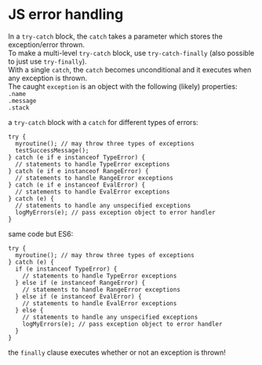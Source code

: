 # JS error handling

In a `try-catch` block, the `catch` takes a parameter which stores the exception/error thrown.  
To make a multi-level `try-catch` block, use `try-catch-finally` (also possible to just use `try-finally`).  
With a single `catch`, the `catch` becomes unconditional and it executes when any exception is thrown.  
The caught `exception` is an object with the following (likely) properties:  
`.name`    
`.message`    
`.stack`     

a `try-catch` block with a `catch` for different types of errors:

```
try {
  myroutine(); // may throw three types of exceptions
  testSuccessMessage();
} catch (e if e instanceof TypeError) {
  // statements to handle TypeError exceptions
} catch (e if e instanceof RangeError) {
  // statements to handle RangeError exceptions
} catch (e if e instanceof EvalError) {
  // statements to handle EvalError exceptions
} catch (e) {
  // statements to handle any unspecified exceptions
  logMyErrors(e); // pass exception object to error handler
}
```

same code but ES6:

```
try {
  myroutine(); // may throw three types of exceptions
} catch (e) {
  if (e instanceof TypeError) {
    // statements to handle TypeError exceptions
  } else if (e instanceof RangeError) {
    // statements to handle RangeError exceptions
  } else if (e instanceof EvalError) {
    // statements to handle EvalError exceptions
  } else {
    // statements to handle any unspecified exceptions
    logMyErrors(e); // pass exception object to error handler
  }
}
```

the `finally` clause executes whether or not an exception is thrown!
 
